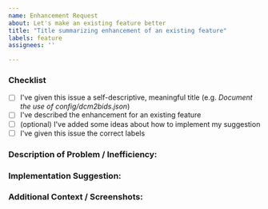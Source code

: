 ```yaml
---
name: Enhancement Request
about: Let's make an existing feature better
title: "Title summarizing enhancement of an existing feature"
labels: feature
assignees: ''

---
```


### Checklist

- [ ] I've given this issue a self-descriptive, meaningful title (e.g. *Document the use of config/dcm2bids.json*)
- [ ] I've described the enhancement for an existing feature
- [ ] (optional) I've added some ideas about how to implement my suggestion
- [ ] I've given this issue the correct labels

### Description of Problem / Inefficiency:
<!-- Describe what can be improved and how. -->

### Implementation Suggestion:
<!-- Describe relevant implementation details here. If there are any relevant functions, libraries, or design patterns, mention them here. -->

### Additional Context / Screenshots:
<!-- Put relevant screenshots, context and **documentation** here. -->
